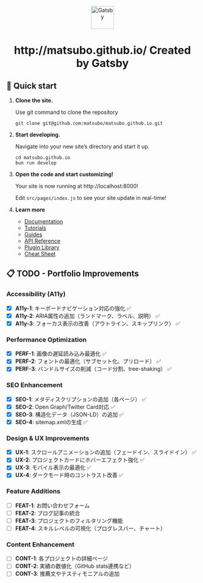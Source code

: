 <p align="center">
  <a href="https://www.gatsbyjs.com/?utm_source=starter&utm_medium=readme&utm_campaign=minimal-starter">
    <img alt="Gatsby" src="https://www.gatsbyjs.com/Gatsby-Monogram.svg" width="60" />
  </a>
</p>
<h1 align="center">
  http://matsubo.github.io/ Created by Gatsby
</h1>

## 🚀 Quick start

1.  **Clone the site.**

    Use git command to clone the repository

    ```shell
    git clone git@github.com:matsubo/matsubo.github.io.git
    ```

2.  **Start developing.**

    Navigate into your new site’s directory and start it up.

    ```shell
    cd matsubo.github.io
    bun run develop
    ```

3.  **Open the code and start customizing!**

    Your site is now running at http://localhost:8000!

    Edit `src/pages/index.js` to see your site update in real-time!

4.  **Learn more**

    - [Documentation](https://www.gatsbyjs.com/docs/?utm_source=starter&utm_medium=readme&utm_campaign=minimal-starter)
    - [Tutorials](https://www.gatsbyjs.com/docs/tutorial/?utm_source=starter&utm_medium=readme&utm_campaign=minimal-starter)
    - [Guides](https://www.gatsbyjs.com/docs/how-to/?utm_source=starter&utm_medium=readme&utm_campaign=minimal-starter)
    - [API Reference](https://www.gatsbyjs.com/docs/api-reference/?utm_source=starter&utm_medium=readme&utm_campaign=minimal-starter)
    - [Plugin Library](https://www.gatsbyjs.com/plugins?utm_source=starter&utm_medium=readme&utm_campaign=minimal-starter)
    - [Cheat Sheet](https://www.gatsbyjs.com/docs/cheat-sheet/?utm_source=starter&utm_medium=readme&utm_campaign=minimal-starter)

## 📋 TODO - Portfolio Improvements

### Accessibility (A11y)
- [x] **A11y-1**: キーボードナビゲーション対応の強化 ✅
- [x] **A11y-2**: ARIA属性の追加（ランドマーク、ラベル、説明） ✅
- [x] **A11y-3**: フォーカス表示の改善（アウトライン、スキップリンク） ✅

### Performance Optimization
- [x] **PERF-1**: 画像の遅延読み込み最適化 ✅
- [x] **PERF-2**: フォントの最適化（サブセット化、プリロード） ✅
- [x] **PERF-3**: バンドルサイズの削減（コード分割、tree-shaking） ✅

### SEO Enhancement
- [x] **SEO-1**: メタディスクリプションの追加（各ページ） ✅
- [x] **SEO-2**: Open Graph/Twitter Card対応 ✅
- [x] **SEO-3**: 構造化データ（JSON-LD）の追加 ✅
- [x] **SEO-4**: sitemap.xmlの生成 ✅

### Design & UX Improvements
- [x] **UX-1**: スクロールアニメーションの追加（フェードイン、スライドイン） ✅
- [x] **UX-2**: プロジェクトカードにホバーエフェクト強化 ✅
- [x] **UX-3**: モバイル表示の最適化 ✅
- [x] **UX-4**: ダークモード時のコントラスト改善 ✅

### Feature Additions
- [ ] **FEAT-1**: お問い合わせフォーム
- [ ] **FEAT-2**: ブログ記事の統合
- [ ] **FEAT-3**: プロジェクトのフィルタリング機能
- [ ] **FEAT-4**: スキルレベルの可視化（プログレスバー、チャート）

### Content Enhancement
- [ ] **CONT-1**: 各プロジェクトの詳細ページ
- [ ] **CONT-2**: 実績の数値化（GitHub stats連携など）
- [ ] **CONT-3**: 推薦文やテスティモニアルの追加
